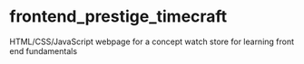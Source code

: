 # frontend_prestige_timecraft
HTML/CSS/JavaScript webpage for a concept watch store for learning front end fundamentals
